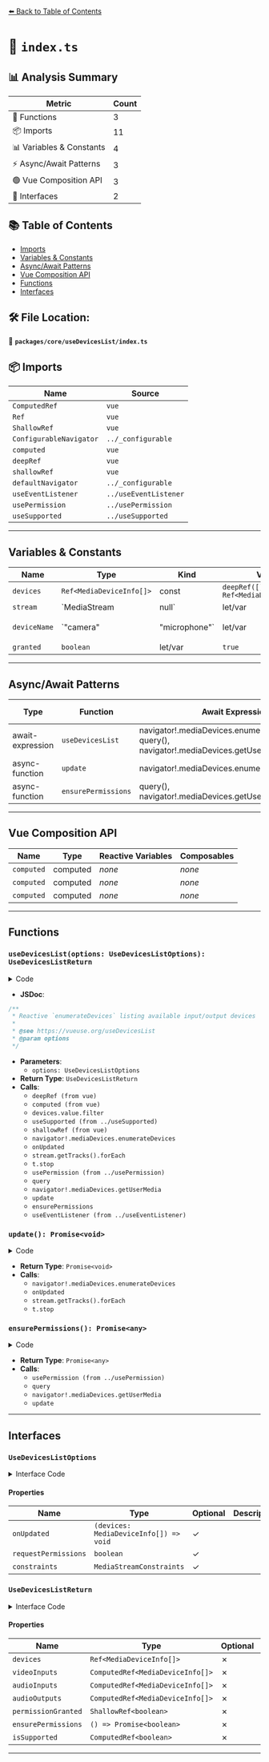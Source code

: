[⬅️ Back to Table of Contents](../../../index.md)

# 📄 `index.ts`

## 📊 Analysis Summary

| Metric | Count |
|--------|-------|
| 🔧 Functions | 3 |
| 📦 Imports | 11 |
| 📊 Variables & Constants | 4 |
| ⚡ Async/Await Patterns | 3 |
| 🟢 Vue Composition API | 3 |
| 📐 Interfaces | 2 |

## 📚 Table of Contents

- [Imports](#imports)
- [Variables & Constants](#variables-constants)
- [Async/Await Patterns](#asyncawait-patterns)
- [Vue Composition API](#vue-composition-api)
- [Functions](#functions)
- [Interfaces](#interfaces)

## 🛠️ File Location:
📂 **`packages/core/useDevicesList/index.ts`**

## 📦 Imports

| Name | Source |
|------|--------|
| `ComputedRef` | `vue` |
| `Ref` | `vue` |
| `ShallowRef` | `vue` |
| `ConfigurableNavigator` | `../_configurable` |
| `computed` | `vue` |
| `deepRef` | `vue` |
| `shallowRef` | `vue` |
| `defaultNavigator` | `../_configurable` |
| `useEventListener` | `../useEventListener` |
| `usePermission` | `../usePermission` |
| `useSupported` | `../useSupported` |


---

## Variables & Constants

| Name | Type | Kind | Value | Exported |
|------|------|------|-------|----------|
| `devices` | `Ref<MediaDeviceInfo[]>` | const | `deepRef([]) as Ref<MediaDeviceInfo[]>` | ✗ |
| `stream` | `MediaStream | null` | let/var | `*not shown*` | ✗ |
| `deviceName` | `"camera" | "microphone"` | let/var | `constraints.video ? 'camera' : 'microphone'` | ✗ |
| `granted` | `boolean` | let/var | `true` | ✗ |


---

## Async/Await Patterns

| Type | Function | Await Expressions | Promise Chains |
|------|----------|-------------------|----------------|
| await-expression | `useDevicesList` | navigator!.mediaDevices.enumerateDevices(), query(), navigator!.mediaDevices.getUserMedia(constraints) | *none* |
| async-function | `update` | navigator!.mediaDevices.enumerateDevices() | *none* |
| async-function | `ensurePermissions` | query(), navigator!.mediaDevices.getUserMedia(constraints) | *none* |


---

## Vue Composition API

| Name | Type | Reactive Variables | Composables |
|------|------|-------------------|-------------|
| `computed` | computed | *none* | *none* |
| `computed` | computed | *none* | *none* |
| `computed` | computed | *none* | *none* |


---

## Functions

### `useDevicesList(options: UseDevicesListOptions): UseDevicesListReturn`

<details><summary>Code</summary>

```ts
export function useDevicesList(options: UseDevicesListOptions = {}): UseDevicesListReturn {
  const {
    navigator = defaultNavigator,
    requestPermissions = false,
    constraints = { audio: true, video: true },
    onUpdated,
  } = options

  const devices = deepRef([]) as Ref<MediaDeviceInfo[]>
  const videoInputs = computed(() => devices.value.filter(i => i.kind === 'videoinput'))
  const audioInputs = computed(() => devices.value.filter(i => i.kind === 'audioinput'))
  const audioOutputs = computed(() => devices.value.filter(i => i.kind === 'audiooutput'))
  const isSupported = useSupported(() => navigator && navigator.mediaDevices && navigator.mediaDevices.enumerateDevices)
  const permissionGranted = shallowRef(false)
  let stream: MediaStream | null

  async function update() {
    if (!isSupported.value)
      return

    devices.value = await navigator!.mediaDevices.enumerateDevices()
    onUpdated?.(devices.value)
    if (stream) {
      stream.getTracks().forEach(t => t.stop())
      stream = null
    }
  }

  async function ensurePermissions() {
    const deviceName = constraints.video ? 'camera' : 'microphone'

    if (!isSupported.value)
      return false

    if (permissionGranted.value)
      return true

    const { state, query } = usePermission(deviceName, { controls: true })
    await query()
    if (state.value !== 'granted') {
      let granted = true
      try {
        stream = await navigator!.mediaDevices.getUserMedia(constraints)
      }
      catch {
        stream = null
        granted = false
      }
      update()
      permissionGranted.value = granted
    }
    else {
      permissionGranted.value = true
    }

    return permissionGranted.value
  }

  if (isSupported.value) {
    if (requestPermissions)
      ensurePermissions()

    useEventListener(navigator!.mediaDevices, 'devicechange', update, { passive: true })
    update()
  }

  return {
    devices,
    ensurePermissions,
    permissionGranted,
    videoInputs,
    audioInputs,
    audioOutputs,
    isSupported,
  }
}
```
</details>

- **JSDoc**:
```ts
/**
 * Reactive `enumerateDevices` listing available input/output devices
 *
 * @see https://vueuse.org/useDevicesList
 * @param options
 */
```

- **Parameters**:
  - `options: UseDevicesListOptions`
- **Return Type**: `UseDevicesListReturn`
- **Calls**:
  - `deepRef (from vue)`
  - `computed (from vue)`
  - `devices.value.filter`
  - `useSupported (from ../useSupported)`
  - `shallowRef (from vue)`
  - `navigator!.mediaDevices.enumerateDevices`
  - `onUpdated`
  - `stream.getTracks().forEach`
  - `t.stop`
  - `usePermission (from ../usePermission)`
  - `query`
  - `navigator!.mediaDevices.getUserMedia`
  - `update`
  - `ensurePermissions`
  - `useEventListener (from ../useEventListener)`
### `update(): Promise<void>`

<details><summary>Code</summary>

```ts
async function update() {
    if (!isSupported.value)
      return

    devices.value = await navigator!.mediaDevices.enumerateDevices()
    onUpdated?.(devices.value)
    if (stream) {
      stream.getTracks().forEach(t => t.stop())
      stream = null
    }
  }
```
</details>

- **Return Type**: `Promise<void>`
- **Calls**:
  - `navigator!.mediaDevices.enumerateDevices`
  - `onUpdated`
  - `stream.getTracks().forEach`
  - `t.stop`
### `ensurePermissions(): Promise<any>`

<details><summary>Code</summary>

```ts
async function ensurePermissions() {
    const deviceName = constraints.video ? 'camera' : 'microphone'

    if (!isSupported.value)
      return false

    if (permissionGranted.value)
      return true

    const { state, query } = usePermission(deviceName, { controls: true })
    await query()
    if (state.value !== 'granted') {
      let granted = true
      try {
        stream = await navigator!.mediaDevices.getUserMedia(constraints)
      }
      catch {
        stream = null
        granted = false
      }
      update()
      permissionGranted.value = granted
    }
    else {
      permissionGranted.value = true
    }

    return permissionGranted.value
  }
```
</details>

- **Return Type**: `Promise<any>`
- **Calls**:
  - `usePermission (from ../usePermission)`
  - `query`
  - `navigator!.mediaDevices.getUserMedia`
  - `update`

---

## Interfaces

### `UseDevicesListOptions`

<details><summary>Interface Code</summary>

```ts
export interface UseDevicesListOptions extends ConfigurableNavigator {
  onUpdated?: (devices: MediaDeviceInfo[]) => void
  /**
   * Request for permissions immediately if it's not granted,
   * otherwise label and deviceIds could be empty
   *
   * @default false
   */
  requestPermissions?: boolean
  /**
   * Request for types of media permissions
   *
   * @default { audio: true, video: true }
   */
  constraints?: MediaStreamConstraints
}
```
</details>

#### Properties

| Name | Type | Optional | Description |
|------|------|----------|-------------|
| `onUpdated` | `(devices: MediaDeviceInfo[]) => void` | ✓ |  |
| `requestPermissions` | `boolean` | ✓ |  |
| `constraints` | `MediaStreamConstraints` | ✓ |  |

### `UseDevicesListReturn`

<details><summary>Interface Code</summary>

```ts
export interface UseDevicesListReturn {
  /**
   * All devices
   */
  devices: Ref<MediaDeviceInfo[]>
  videoInputs: ComputedRef<MediaDeviceInfo[]>
  audioInputs: ComputedRef<MediaDeviceInfo[]>
  audioOutputs: ComputedRef<MediaDeviceInfo[]>
  permissionGranted: ShallowRef<boolean>
  ensurePermissions: () => Promise<boolean>
  isSupported: ComputedRef<boolean>
}
```
</details>

#### Properties

| Name | Type | Optional | Description |
|------|------|----------|-------------|
| `devices` | `Ref<MediaDeviceInfo[]>` | ✗ |  |
| `videoInputs` | `ComputedRef<MediaDeviceInfo[]>` | ✗ |  |
| `audioInputs` | `ComputedRef<MediaDeviceInfo[]>` | ✗ |  |
| `audioOutputs` | `ComputedRef<MediaDeviceInfo[]>` | ✗ |  |
| `permissionGranted` | `ShallowRef<boolean>` | ✗ |  |
| `ensurePermissions` | `() => Promise<boolean>` | ✗ |  |
| `isSupported` | `ComputedRef<boolean>` | ✗ |  |


---